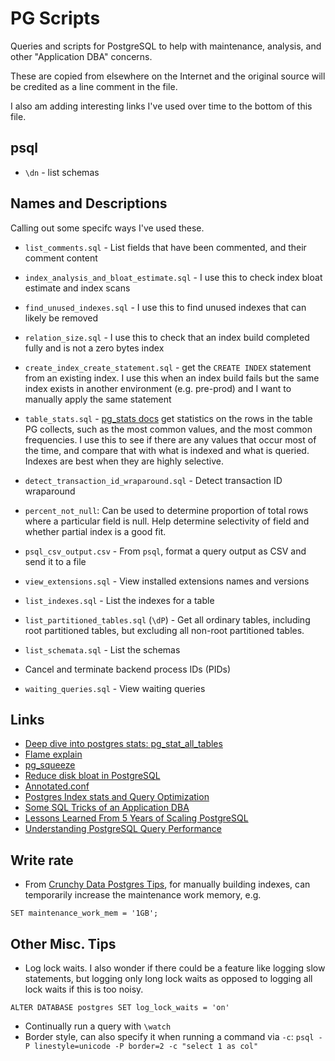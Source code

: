 # PG Scripts

Queries and scripts for PostgreSQL to help with maintenance, analysis, and other "Application DBA" concerns.

These are copied from elsewhere on the Internet and the original source will be credited as a line comment in the file.

I also am adding interesting links I've used over time to the bottom of this file.

## psql

* `\dn` - list schemas

## Names and Descriptions

Calling out some specifc ways I've used these.

* `list_comments.sql` - List fields that have been commented, and their comment content

* `index_analysis_and_bloat_estimate.sql` - I use this to check index bloat estimate and index scans

* `find_unused_indexes.sql` - I use this to find unused indexes that can likely be removed

* `relation_size.sql` - I use this to check that an index build completed fully and is not a zero bytes index

* `create_index_create_statement.sql` - get the `CREATE INDEX` statement from an existing index. I use this when an index build fails but the same index exists in another environment (e.g. pre-prod) and I want to manually apply the same statement

* `table_stats.sql` - [pg_stats docs](https://www.postgresql.org/docs/9.3/view-pg-stats.html) get statistics on the rows in the table PG collects, such as the most common values, and the most common frequencies. I use this to see if there are any values that occur most of the time, and compare that with what is indexed and what is queried. Indexes are best when they are highly selective.

* `detect_transaction_id_wraparound.sql` - Detect transaction ID wraparound

* `percent_not_null`: Can be used to determine proportion of total rows where a particular field is null. Help determine selectivity of field and whether partial index is a good fit.

* `psql_csv_output.csv` - From `psql`, format a query output as CSV and send it to a file

* `view_extensions.sql` - View installed extensions names and versions

* `list_indexes.sql` - List the indexes for a table

* `list_partitioned_tables.sql` (`\dP`) - Get all ordinary tables, including root partitioned tables, but excluding all non-root partitioned tables.

* `list_schemata.sql` - List the schemas

* Cancel and terminate backend process IDs (PIDs)

* `waiting_queries.sql` - View waiting queries

## Links

* [Deep dive into postgres stats: pg_stat_all_tables](https://dataegret.com/2017/04/deep-dive-into-postgres-stats-pg_stat_all_tables/)
* [Flame explain](https://flame-explain.com/visualize/input)
* [pg_squeeze](https://github.com/cybertec-postgresql/pg_squeeze)
* [Reduce disk bloat in PostgreSQL](https://www.redpill-linpro.com/sysadvent/2017/12/08/pg_repack.html)
* [Annotated.conf](https://github.com/jberkus/annotated.conf)
* [Postgres Index stats and Query Optimization](https://sgerogia.github.io/Postgres-Index-And-Queries/)
* [Some SQL Tricks of an Application DBA](https://hakibenita.com/sql-tricks-application-dba)
* [Lessons Learned From 5 Years of Scaling PostgreSQL](https://onesignal.com/blog/lessons-learned-from-5-years-of-scaling-postgresql/)
* [Understanding PostgreSQL Query Performance](https://pgdash.io/blog/understanding-postgres-query-performance.html)

## Write rate

* From [Crunchy Data Postgres Tips](https://www.crunchydata.com/postgres-tips), for manually building indexes, can temporarily increase the maintenance work memory, e.g.

`SET maintenance_work_mem = '1GB';`

## Other Misc. Tips

* Log lock waits. I also wonder if there could be a feature like logging slow statements, but logging only long lock waits as opposed to logging all lock waits if this is too noisy.

`ALTER DATABASE postgres SET log_lock_waits = 'on'`

* Continually run a query with `\watch`
* Border style, can also specify it when running a command via `-c`: `psql -P linestyle=unicode -P border=2 -c "select 1 as col"`

